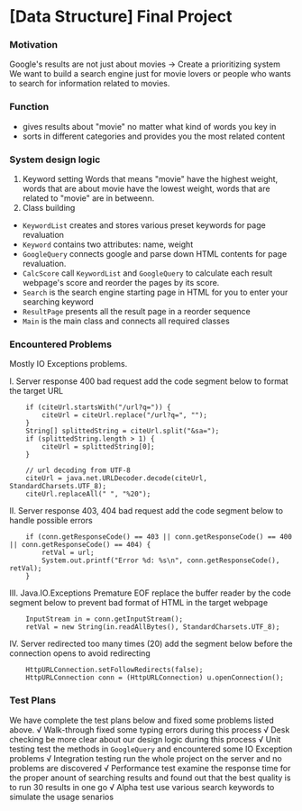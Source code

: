 # [Data Structure] Final Project

### Motivation
Google's results are not just about movies → Create a prioritizing system
We want to build a search engine just for movie lovers or people who wants to search for information related to movies.

### Function
* gives results about "movie" no matter what kind of words you key in
* sorts in different categories and provides you the most related content


### System design logic
1. Keyword setting
    Words that means "movie" have the highest weight, 
    words that are about movie have the lowest weight, 
    words that are related to "movie" are in betweenn.
2. Class building
* `KeywordList` creates and stores various preset keywords for page revaluation
* `Keyword` contains two attributes: name, weight
* `GoogleQuery` connects google and parse down HTML contents for page revaluation.
* `CalcScore` call `KeywordList` and `GoogleQuery` to calculate each result webpage's score and reorder the pages by its score.
* `Search` is the search engine starting page in HTML for you to enter your searching keyword
* `ResultPage` presents all the result page in a reorder sequence
* `Main` is the main class and connects all required classes

### Encountered Problems
Mostly IO Exceptions problems.

I. Server response 400 bad request
	add the code segment below to format the target URL
	
		if (citeUrl.startsWith("/url?q=")) {
			citeUrl = citeUrl.replace("/url?q=", "");
		}
		String[] splittedString = citeUrl.split("&sa=");
		if (splittedString.length > 1) {
			citeUrl = splittedString[0];
		}
	
		// url decoding from UTF-8
		citeUrl = java.net.URLDecoder.decode(citeUrl, StandardCharsets.UTF_8);
		citeUrl.replaceAll(" ", "%20");
		
II. Server response 403, 404 bad request
	add the code segment below to handle possible errors

		if (conn.getResponseCode() == 403 || conn.getResponseCode() == 400 || conn.getResponseCode() == 404) {
			retVal = url;
			System.out.printf("Error %d: %s\n", conn.getResponseCode(), retVal);
		}
		
III. Java.IO.Exceptions Premature EOF
	replace the buffer reader by the code segment below to prevent bad format of HTML in the target webpage
	
		InputStream in = conn.getInputStream();
		retVal = new String(in.readAllBytes(), StandardCharsets.UTF_8); 
			
IV. Server redirected too many times (20)
	add the segment below before the connection opens to avoid redirecting
	
		HttpURLConnection.setFollowRedirects(false);
		HttpURLConnection conn = (HttpURLConnection) u.openConnection();

### Test Plans
We have complete the test plans below and fixed some problems listed above.
√ Walk-through
	fixed some typing errors during this process
√ Desk checking
	be more clear about our design logic during this process
√ Unit testing
	test the methods in `GoogleQuery` and encountered some IO Exception problems
√ Integration testing
	run the whole project on the server and no problems are discovered
√ Performance test
	examine the response time for the proper anount of searching results and found out that the best quality is to run 30 results in one go
√ Alpha test
	use various search keywords to simulate the usage senarios
